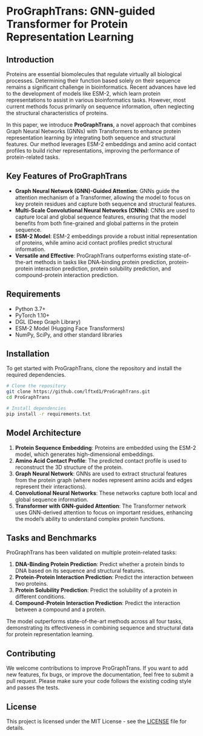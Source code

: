# ProGraphTrans: GNN-guided Transformer for Protein Representation Learning

## Introduction

Proteins are essential biomolecules that regulate virtually all biological processes. Determining their function based solely on their sequence remains a significant challenge in bioinformatics. Recent advances have led to the development of models like ESM-2, which learn protein representations to assist in various bioinformatics tasks. However, most current methods focus primarily on sequence information, often neglecting the structural characteristics of proteins.

In this paper, we introduce **ProGraphTrans**, a novel approach that combines Graph Neural Networks (GNNs) with Transformers to enhance protein representation learning by integrating both sequence and structural features. Our method leverages ESM-2 embeddings and amino acid contact profiles to build richer representations, improving the performance of protein-related tasks.

## Key Features of ProGraphTrans

- **Graph Neural Network (GNN)-Guided Attention**: GNNs guide the attention mechanism of a Transformer, allowing the model to focus on key protein residues and capture both sequence and structural features.
- **Multi-Scale Convolutional Neural Networks (CNNs)**: CNNs are used to capture local and global sequence features, ensuring that the model benefits from both fine-grained and global patterns in the protein sequence.
- **ESM-2 Model**: ESM-2 embeddings provide a robust initial representation of proteins, while amino acid contact profiles predict structural information.
- **Versatile and Effective**: ProGraphTrans outperforms existing state-of-the-art methods in tasks like DNA-binding protein prediction, protein-protein interaction prediction, protein solubility prediction, and compound-protein interaction prediction.

## Requirements

- Python 3.7+
- PyTorch 1.10+
- DGL (Deep Graph Library)
- ESM-2 Model (Hugging Face Transformers)
- NumPy, SciPy, and other standard libraries

## Installation

To get started with ProGraphTrans, clone the repository and install the required dependencies.

```bash
# Clone the repository
git clone https://github.com/lftxd1/ProGraphTrans.git
cd ProGraphTrans

# Install dependencies
pip install -r requirements.txt
```

## Model Architecture

1. **Protein Sequence Embedding**: Proteins are embedded using the ESM-2 model, which generates high-dimensional embeddings.
2. **Amino Acid Contact Profile**: The predicted contact profile is used to reconstruct the 3D structure of the protein.
3. **Graph Neural Network**: GNNs are used to extract structural features from the protein graph (where nodes represent amino acids and edges represent their interactions).
4. **Convolutional Neural Networks**: These networks capture both local and global sequence information.
5. **Transformer with GNN-guided Attention**: The Transformer network uses GNN-derived attention to focus on important residues, enhancing the model’s ability to understand complex protein functions.

## Tasks and Benchmarks

ProGraphTrans has been validated on multiple protein-related tasks:

1. **DNA-Binding Protein Prediction**: Predict whether a protein binds to DNA based on its sequence and structural features.
2. **Protein-Protein Interaction Prediction**: Predict the interaction between two proteins.
3. **Protein Solubility Prediction**: Predict the solubility of a protein in different conditions.
4. **Compound-Protein Interaction Prediction**: Predict the interaction between a compound and a protein.

The model outperforms state-of-the-art methods across all four tasks, demonstrating its effectiveness in combining sequence and structural data for protein representation learning.

## Contributing

We welcome contributions to improve ProGraphTrans. If you want to add new features, fix bugs, or improve the documentation, feel free to submit a pull request. Please make sure your code follows the existing coding style and passes the tests.

## License

This project is licensed under the MIT License - see the [LICENSE](https://chatgpt.com/c/LICENSE) file for details.